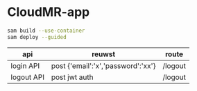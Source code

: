 # CloudMR-app

```bash
sam build --use-container
sam deploy --guided
```

| api | reuwst | route |
| -- | -- | -- |
|login API | post {'email':'x','password':'xx'}| /logout|
|logout API | post jwt auth| /logout|